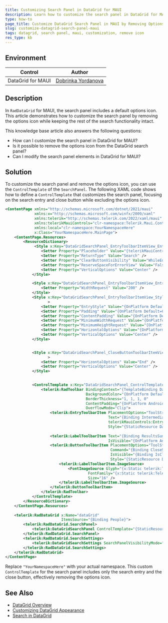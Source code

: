 ```yaml
---
title: Customizing Search Panel in DataGrid for MAUI
description: Learn how to customize the search panel in DataGrid for MAUI by removing the options icon.
type: how-to
page_title: Customize DataGrid Search Panel in MAUI by Removing Options Icon
slug: customize-datagrid-search-panel-maui
tags: datagrid, search panel, maui, customization, remove icon
res_type: kb
---
```


## Environment

| Control | Author | 
| ---- | ---- | 
| DataGrid for MAUI | [Dobrinka Yordanova](https://www.telerik.com/blogs/author/dobrinka-yordanova) | 

## Description

In `RadDataGrid` for MAUI, the search panel includes a default options icon. This article demonstrates how to customize the search panel by removing the options icon while keeping the rest of the search functionality intact.

This knowledge base article also answers the following questions:
- How can I customize the search panel in DataGrid for MAUI?
- Is it possible to remove the options icon from the DataGrid search panel?
- Can I modify the search panel elements in DataGrid for MAUI?

## Solution

To customize the search panel and remove the options icon, you can use the `ControlTemplate` of the `SearchPanel`. The following XAML code shows how to define a `ControlTemplate` that customizes the search panel, focusing on the search entry and close button while excluding the options icon.

```xml
<ContentPage xmlns="http://schemas.microsoft.com/dotnet/2021/maui"
             xmlns:x="http://schemas.microsoft.com/winfx/2009/xaml"
             xmlns:telerik="http://schemas.telerik.com/2022/xaml/maui"
             xmlns:telerikMauiControls="clr-namespace:Telerik.Maui.Controls;assembly=Telerik.Maui.Controls"
             xmlns:local="clr-namespace:YourNamespaceHere"
             x:Class="YourNamespaceHere.MainPage">
    <ContentPage.Resources>
        <ResourceDictionary>
             <Style x:Key="DataGridSearchPanel_EntryToolbarItemView_EntryStyle" TargetType="telerikMauiControls:RadEntry">
                <Setter Property="Placeholder" Value="{telerikMauiControls:Localize DataGrid_Search_SearchEntryPlaceholder}" />
                <Setter Property="ReturnType" Value="Search" />
                <Setter Property="ClearButtonVisibility" Value="WhileEditing" />
                <Setter Property="ReserveSpaceForErrorView" Value="False" />
                <Setter Property="VerticalOptions" Value="Center" />
            </Style>

            <Style x:Key="DataGridSearchPanel_EntryToolbarItemView_EntryStyle_Desktop" TargetType="telerikMauiControls:RadEntry" BasedOn="{StaticResource DataGridSearchPanel_EntryToolbarItemView_EntryStyle}">
                <Setter Property="WidthRequest" Value="200" />
            </Style>
            <Style x:Key="DataGridSearchPanel_EntryToolbarItemView_Style" TargetType="telerikMauiControls:EntryToolbarItemView"
                   >
                <Setter Property="EntryStyle" Value="{OnPlatform Default={StaticResource DataGridSearchPanel_EntryToolbarItemView_EntryStyle}, MacCatalyst={StaticResource DataGridSearchPanel_EntryToolbarItemView_EntryStyle_Desktop}, WinUI={StaticResource DataGridSearchPanel_EntryToolbarItemView_EntryStyle_Desktop}}" />
                <Setter Property="Padding" Value="{OnPlatform Default=0, WinUI=2}" />
                <Setter Property="ContentPadding" Value="{OnPlatform Default=0, WinUI=2, MacCatalyst=2}" />
                <Setter Property="MinimumWidthRequest" Value="{OnPlatform Android=222, iOS=38, WinUI=40, MacCatalyst=20}" />
                <Setter Property="MinimumHeightRequest" Value="{OnPlatform Android=48, iOS=38, WinUI=40, MacCatalyst=20}" />
                <Setter Property="HorizontalOptions" Value="{OnPlatform Default=Fill, MacCatalyst=Start, WinUI=Start}" />
                <Setter Property="VerticalOptions" Value="Center" />
            </Style>


            <Style x:Key="DataGridSearchPanel_CloseButtonToolbarItemView_Style" TargetType="telerikMauiControls:ButtonToolbarItemView" 
                   >
                <Setter Property="HorizontalOptions" Value="End" />
                <Setter Property="VerticalOptions" Value="Center" />
            </Style>
            

            <ControlTemplate x:Key="DataGridSearchPanel_ControlTemplate">
                <telerik:RadToolbar BindingContext="{TemplateBinding DataGrid.SearchSettings}"
                                    BackgroundColor="{OnPlatform Default=#F8F8F8, iOS=#33787880, WinUI=#E2E2E2}"
                                    BorderThickness="1, 1, 1, 0"
                                    ContentPadding="{OnPlatform Android='16, 0', iOS='16, 3', MacCatalyst='12, 4', WinUI='8, 2'}"
                                    OverflowMode="Clip">
                    <telerik:EntryToolbarItem PlacementOptions="ToolStrip"
                                              Text="{Binding IntermediateSearchText}"
                                              telerikMauiControls:EntryExtensions.CompletedCommand="{Binding SearchEntryCompletedCommand}"
                                              Style="{StaticResource DataGridSearchPanel_EntryToolbarItemView_Style}" />
                   
                    <telerik:LabelToolbarItem Text="{Binding ResultsSummary}"
                                              IsVisible="{OnPlatform Android=False, iOS=False}" />
                    <telerik:ButtonToolbarItem PlacementOptions="ToolStrip"
                                               Command="{Binding CloseSearchPanelCommand}"
                                               IsVisible="{Binding IsCloseSearchPanelButtonVisible}"
                                               Style="{StaticResource DataGridSearchPanel_CloseButtonToolbarItemView_Style}">
                        <telerik:LabelToolbarItem.ImageSource>
                            <FontImageSource Glyph="{x:Static telerik:TelerikFont.IconCross}"
                                     FontFamily="{x:Static telerik:TelerikFont.Name}"
                                     Size="16" />
                        </telerik:LabelToolbarItem.ImageSource>
                    </telerik:ButtonToolbarItem>
                </telerik:RadToolbar>
            </ControlTemplate>
        </ResourceDictionary>
    </ContentPage.Resources>
    
    <telerik:RadDataGrid x:Name="dataGrid"
                         ItemsSource="{Binding People}">
        <telerik:RadDataGrid.SearchPanel>
            <telerik:DataGridSearchPanel ControlTemplate="{StaticResource DataGridSearchPanel_ControlTemplate}" />
        </telerik:RadDataGrid.SearchPanel>
        <telerik:RadDataGrid.SearchSettings>
            <telerik:DataGridSearchSettings SearchPanelVisibilityMode="AlwaysVisible" />
        </telerik:RadDataGrid.SearchSettings>
    </telerik:RadDataGrid>
</ContentPage>
```

Replace `"YourNamespaceHere"` with your actual namespace. This custom `ControlTemplate` for the search panel includes only the search entry and the close button, effectively removing the options icon.

## See Also

- [DataGrid Overview](https://docs.telerik.com/devtools/maui/controls/datagrid/overview)
- [Customizing DataGrid Appearance](https://docs.telerik.com/devtools/maui/controls/datagrid/styling)
- [Search in DataGrid](https://docs.telerik.com/devtools/maui/controls/datagrid/features/search)
